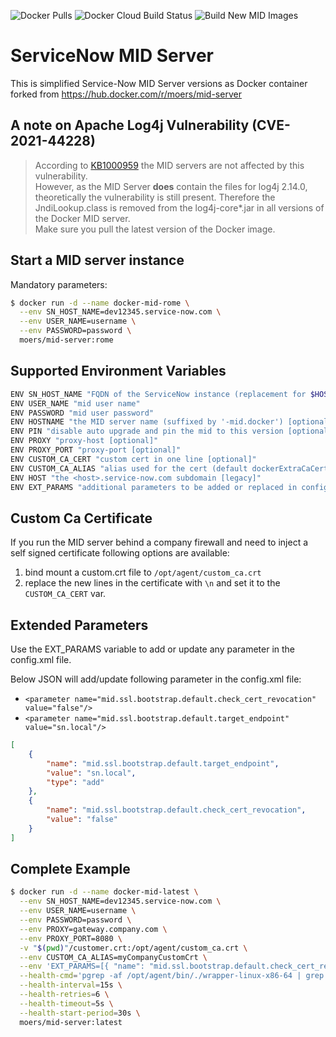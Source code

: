 ![Docker Pulls](https://img.shields.io/docker/pulls/kuchiriel/mid-server?style=flat-square) ![Docker Cloud Build Status](https://img.shields.io/docker/cloud/build/kuchiriel/mid-server?style=flat-square) ![Build New MID Images](https://github.com/kuchiriel/docker-mid-server/workflows/Build%20New%20MID%20Images/badge.svg)

# ServiceNow MID Server

This is simplified Service-Now MID Server versions as Docker container forked from https://hub.docker.com/r/moers/mid-server

## A note on Apache Log4j Vulnerability (CVE-2021-44228)

> According to [KB1000959](https://support.servicenow.com/kb?id=kb_article_view&sysparm_article=KB1000959) the MID servers are not affected by this vulnerability.  
> However, as the MID Server **does** contain the files for log4j 2.14.0, theoretically the vulnerability is still present.
> Therefore the JndiLookup.class is removed from the log4j-core*.jar in all versions of the Docker MID server.  
> Make sure you pull the latest version of the Docker image.

## Start a MID server instance

Mandatory parameters:

```bash
$ docker run -d --name docker-mid-rome \
  --env SN_HOST_NAME=dev12345.service-now.com \
  --env USER_NAME=username \
  --env PASSWORD=password \
  moers/mid-server:rome
```
## Supported Environment Variables

```bash
ENV SN_HOST_NAME "FQDN of the ServiceNow instance (replacement for $HOST)"
ENV USER_NAME "mid user name"
ENV PASSWORD "mid user password"
ENV HOSTNAME "the MID server name (suffixed by '-mid.docker') [optional]"
ENV PIN "disable auto upgrade and pin the mid to this version [optional]"
ENV PROXY "proxy-host [optional]"
ENV PROXY_PORT "proxy-port [optional]"
ENV CUSTOM_CA_CERT "custom cert in one line [optional]"
ENV CUSTOM_CA_ALIAS "alias used for the cert (default dockerExtraCaCerts) [optional]"
ENV HOST "the <host>.service-now.com subdomain [legacy]"
ENV EXT_PARAMS "additional parameters to be added or replaced in config.xml"
```
## Custom Ca Certificate

If you run the MID server behind a company firewall and need to inject a self signed certificate following options are available:

1. bind mount a custom.crt file to `/opt/agent/custom_ca.crt`
2. replace the new lines in the certificate with `\n` and set it to the `CUSTOM_CA_CERT` var.

## Extended Parameters

Use the EXT_PARAMS variable to add or update any parameter in the config.xml file.

Below JSON will add/update following parameter in the config.xml file:

* `<parameter name="mid.ssl.bootstrap.default.check_cert_revocation" value="false"/>`
* `<parameter name="mid.ssl.bootstrap.default.target_endpoint" value="sn.local"/>`

```json
[
    {
        "name": "mid.ssl.bootstrap.default.target_endpoint",
        "value": "sn.local",
        "type": "add"
    },
    {
        "name": "mid.ssl.bootstrap.default.check_cert_revocation",
        "value": "false"
    }
]
```

## Complete Example

```bash
$ docker run -d --name docker-mid-latest \
  --env SN_HOST_NAME=dev12345.service-now.com \
  --env USER_NAME=username \
  --env PASSWORD=password \
  --env PROXY=gateway.company.com \
  --env PROXY_PORT=8080 \
  -v "$(pwd)"/customer.crt:/opt/agent/custom_ca.crt \
  --env CUSTOM_CA_ALIAS=myCompanyCustomCrt \
  --env 'EXT_PARAMS=[{ "name": "mid.ssl.bootstrap.default.check_cert_revocation", "value": "false", "type":"update" }]' \
  --health-cmd='pgrep -af /opt/agent/bin/./wrapper-linux-x86-64 | grep `cat /opt/agent/work/mid.pid` || exit 1' \
  --health-interval=15s \
  --health-retries=6 \
  --health-timeout=5s \
  --health-start-period=30s \
  moers/mid-server:latest
```
